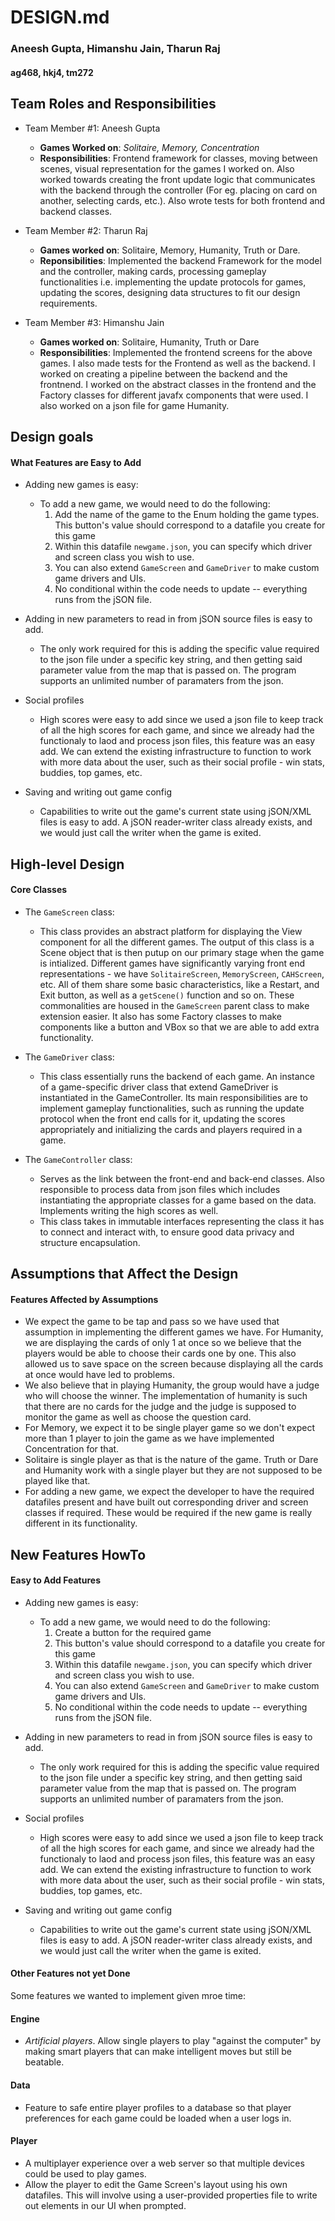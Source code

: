 # DESIGN.md
### Aneesh Gupta, Himanshu Jain, Tharun Raj
#### ag468, hkj4, tm272

## Team Roles and Responsibilities

 * Team Member #1: Aneesh Gupta
    - **Games Worked on**: _Solitaire, Memory, Concentration_
    - **Responsibilities**: Frontend framework for classes, moving between scenes, visual representation for the games I worked on. Also worked towards creating the front update logic that communicates with the backend through the controller (For eg. placing on card on another, selecting cards, etc.). Also wrote tests for both frontend and backend classes.
        
 * Team Member #2: Tharun Raj
    - **Games worked on**: Solitaire, Memory, Humanity, Truth or Dare.
    - **Reponsibilities**: Implemented the backend Framework for the model and the controller, making cards, processing gameplay functionalities i.e. implementing the update protocols for games, updating the scores, designing data structures to fit our design requirements.
        

 * Team Member #3: Himanshu Jain
     - **Games worked on**: Solitaire, Humanity, Truth or Dare
     - **Responsibilities**: Implemented the frontend screens for the above games. I also made tests for the Frontend as well as the backend. I worked on creating a pipeline between the backend and the frontnend. I worked on the abstract classes in the frontend and the Factory classes for different javafx components that were used. I also worked on a json file for game Humanity. 



## Design goals

#### What Features are Easy to Add

* Adding new games is easy:

    * To add a new game, we would need to do the following: 
        1. Add the name of the game to the Enum holding the game types. This button's value should correspond to a datafile you create for this game
        2. Within this datafile `newgame.json`, you can specify which driver and screen class you wish to use. 
        3. You can also extend `GameScreen` and `GameDriver` to make custom game drivers and UIs.
        4. No conditional within the code needs to update -- everything runs from the jSON file.
        


* Adding in new parameters to read in from jSON source files is easy to add.
    * The only work required for this is adding the specific value required to the json file under a specific key string, and then getting said parameter value from the map that is passed on. The program supports an unlimited number of paramaters from the json.

* Social profiles
    * High scores were easy to add since we used a json file to keep track of all the high scores for each game, and since we already had the functionaly to laod and process json files, this feature was an easy add. We can extend the existing infrastructure to function to work with more data about the user, such as their social profile - win stats, buddies, top games, etc.

* Saving and writing out game config
    * Capabilities to write out the game's current state using jSON/XML files is easy to add. A jSON reader-writer class already exists, and we would just call the writer when the game is exited.



## High-level Design

#### Core Classes
- The `GameScreen` class:
    - This class provides an abstract platform for displaying the View component for all the different games. The output of this class is a Scene object that is then putup on our primary stage when the game is intialized. Different games have significantly varying front end representations - we have `SolitaireScreen`, `MemoryScreen`, `CAHScreen`, etc. All of them share some basic characteristics, like a Restart, and Exit button, as well as a `getScene()` function and so on. These commonalities are housed in the `GameScreen` parent class to make extension easier. It also has some Factory classes to make components like a button and VBox so that we are able to add extra functionality. 
    
- The `GameDriver` class:
    - This class essentially runs the backend of each game. An instance of a game-specific driver class that extend GameDriver is instantiated in the GameController. Its main responsibilities are to implement gameplay functionalities, such as running the update protocol when the front end calls for it, updating the scores appropriately and initializing the cards and players required in a game.

- The `GameController` class:
    - Serves as the link between the front-end and back-end classes. Also responsible to process data from json files which includes instantiating the appropriate classes for a game based on the data. Implements writing the high scores as well.
    - This class takes in immutable interfaces representing the class it has to connect and interact with, to ensure good data privacy and structure encapsulation.

## Assumptions that Affect the Design

#### Features Affected by Assumptions
-    We expect the game to be tap and pass so we have used that assumption in implementing the different games we have. For Humanity, we are displaying the cards of only 1 at once so we believe that the players would be able to choose their cards one by one. This also allowed us to save space on the screen because displaying all the cards at once would have led to problems. 
-    We also believe that in playing Humanity, the group would have a judge who will choose the winner. The implementation of humanity is such that there are no cards for the judge and the judge is supposed to monitor the game as well as choose the question card. 
-    For Memory, we expect it to be single player game so we don't expect more than 1 player to join the game as we have implemented Concentration for that. 
-    Solitaire is single player as that is the nature of the game. Truth or Dare and Humanity work with a single player but they are not supposed to be played like that. 
-    For adding a new game, we expect the developer to have the required datafiles present and have built out corresponding driver and screen classes if required. These would be required if the new game is really different in its functionality. 


## New Features HowTo

#### Easy to Add Features
* Adding new games is easy:

    * To add a new game, we would need to do the following: 
        1. Create a button for the required game
        2. This button's value should correspond to a datafile you create for this game
        3. Within this datafile `newgame.json`, you can specify which driver and screen class you wish to use. 
        4. You can also extend `GameScreen` and `GameDriver` to make custom game drivers and UIs.
        5. No conditional within the code needs to update -- everything runs from the jSON file.

* Adding in new parameters to read in from jSON source files is easy to add.

    * The only work required for this is adding the specific value required to the json file under a specific key string, and then getting said parameter value from the map that is passed on. The program supports an unlimited number of paramaters from the json.

* Social profiles

    * High scores were easy to add since we used a json file to keep track of all the high scores for each game, and since we already had the functionaly to laod and process json files, this feature was an easy add. We can extend the existing infrastructure to function to work with more data about the user, such as their social profile - win stats, buddies, top games, etc.

* Saving and writing out game config

    * Capabilities to write out the game's current state using jSON/XML files is easy to add. A jSON reader-writer class already exists, and we would just call the writer when the game is exited.


#### Other Features not yet Done
Some features we wanted to implement given mroe time:
#### Engine
- _Artificial players_. Allow single players to play "against the computer" by making smart players that can make intelligent moves but still be beatable.


#### Data
- Feature to safe entire player profiles to a database so that player preferences for each game could be loaded when a user logs in.


#### Player
- A multiplayer experience over a web server so that multiple devices could be used to play games.
- Allow the player to edit the Game Screen's layout using his own datafiles. This will involve using a user-provided properties file to write out elements in our UI when prompted.




